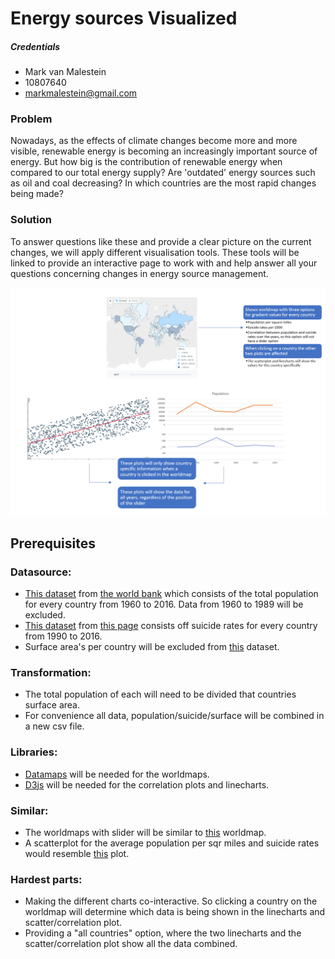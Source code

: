 # Energy sources Visualized
##### Credentials
* Mark van Malestein
* 10807640
* markmalestein@gmail.com

### Problem
Nowadays, as the effects of climate changes become more and more visible, renewable energy is becoming an increasingly important source of energy. But how big is the contribution of renewable energy when compared to our total energy supply? Are 'outdated' energy sources such as oil and coal decreasing? In which countries are the most rapid changes being made?

### Solution
To answer questions like these and provide a clear picture on the current changes, we will apply different visualisation tools. These tools will be linked to provide an interactive page to work with and help answer all your questions concerning changes in energy source management.

![alt text](data/sketch.png)

## Prerequisites
### Datasource:
* [This dataset](/data/population.csv) from [the world bank](https://data.worldbank.org/indicator/SP.POP.TOTL) which consists of the total population for every country from 1960 to 2016. Data from 1960 to 1989 will be excluded. 
* [This dataset](/data/suicide.csv) from [this page](https://ourworldindata.org/suicide) consists off suicide rates for every country from 1990 to 2016.
* Surface area's per country will be excluded from [this](https://raw.githubusercontent.com/underscoreio/csv-workshop/master/src/main/resources/countries.csv) dataset.

### Transformation:
* The total population of each will need to be divided that countries surface area.
* For convenience all data, population/suicide/surface will be combined in a new csv file.

### Libraries:
* [Datamaps](http://datamaps.github.io/) will be needed for the worldmaps.
* [D3js](https://d3js.org/) will be needed for the correlation plots and linecharts.

### Similar:
* The worldmaps with slider will be similar to [this](https://data.worldbank.org/indicator/SP.POP.TOTL?view=map) worldmap.
* A scatterplot for the average population per sqr miles and suicide rates would resemble [this](https://charts.animateddata.co.uk/whatmakesushappy/) plot.

### Hardest parts:
* Making the different charts co-interactive. So clicking a country on the worldmap will determine which data is being shown in the linecharts and scatter/correlation plot.
* Providing a "all countries" option, where the two linecharts and the scatter/correlation plot show all the data combined.

